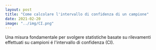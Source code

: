 ```yaml
---
layout: post
title: "Come calcolare l'intervallo di confidenza di un campione"
date: 2021-02-20
image: "../img/CI.png"
---
```


Una misura fondamentale per svolgere statistiche basate su rilevamenti effettuati su campioni é l'intervallo di confidenza (CI).
